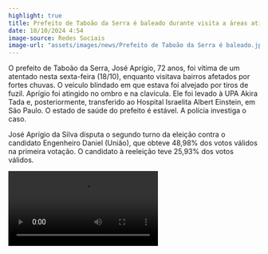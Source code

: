 ```yaml
---
highlight: true
title: Prefeito de Taboão da Serra é baleado durante visita a áreas atingidas por chuvas
date: 18/10/2024 4:54
image-source: Redes Sociais
image-url: "assets/images/news/Prefeito de Taboão da Serra é baleado.jpg"
---
```


O prefeito de Taboão da Serra, José Aprígio, 72 anos, foi vítima de um atentado nesta sexta-feira (18/10), enquanto visitava bairros afetados por fortes chuvas. O veículo blindado em que estava foi alvejado por tiros de fuzil. Aprígio foi atingido no ombro e na clavícula. Ele foi levado à UPA Akira Tada e, posteriormente, transferido ao Hospital Israelita Albert Einstein, em São Paulo. O estado de saúde do prefeito é estável. A polícia investiga o caso.

José Aprígio da Silva disputa o segundo turno da eleição contra o candidato Engenheiro Daniel (União), que obteve 48,98% dos votos válidos na primeira votação. O candidato à reeleição teve 25,93% dos votos válidos.

<video controls>
    <source src="/assets/videos/news/Prefeito de Taboão da Serra é baleado durante visita a áreas atingidas por chuvas .mp4" type="video/mp4">
</video>